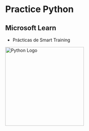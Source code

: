 # Practice Python
## Microsoft Learn

- Prácticas de Smart Training

<img alt="Python Logo" src="https://pluspng.com/img-png/python-logo-png-open-2000.png" width="250px">

